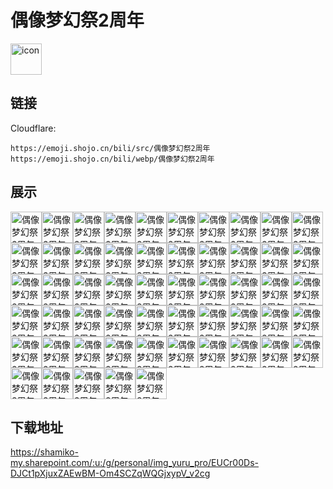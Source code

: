 # 偶像梦幻祭2周年
<img src="https://emoji.shojo.cn/bili/src/偶像梦幻祭2周年/icon.png" width="50" height="50" alt="icon">

## 链接
Cloudflare:
```
https://emoji.shojo.cn/bili/src/偶像梦幻祭2周年
https://emoji.shojo.cn/bili/webp/偶像梦幻祭2周年
```
## 展示
<img src="https://emoji.shojo.cn/bili/src/偶像梦幻祭2周年/偶像梦幻祭2周年-No.png" width="50" height="50" alt="偶像梦幻祭2周年-No"><img src="https://emoji.shojo.cn/bili/src/偶像梦幻祭2周年/偶像梦幻祭2周年-OK.png" width="50" height="50" alt="偶像梦幻祭2周年-OK"><img src="https://emoji.shojo.cn/bili/src/偶像梦幻祭2周年/偶像梦幻祭2周年-wink.png" width="50" height="50" alt="偶像梦幻祭2周年-wink"><img src="https://emoji.shojo.cn/bili/src/偶像梦幻祭2周年/偶像梦幻祭2周年-阿妹胫骨.png" width="50" height="50" alt="偶像梦幻祭2周年-阿妹胫骨"><img src="https://emoji.shojo.cn/bili/src/偶像梦幻祭2周年/偶像梦幻祭2周年-阿这.png" width="50" height="50" alt="偶像梦幻祭2周年-阿这"><img src="https://emoji.shojo.cn/bili/src/偶像梦幻祭2周年/偶像梦幻祭2周年-爱你.png" width="50" height="50" alt="偶像梦幻祭2周年-爱你"><img src="https://emoji.shojo.cn/bili/src/偶像梦幻祭2周年/偶像梦幻祭2周年-别烦我.png" width="50" height="50" alt="偶像梦幻祭2周年-别烦我"><img src="https://emoji.shojo.cn/bili/src/偶像梦幻祭2周年/偶像梦幻祭2周年-不好意思.png" width="50" height="50" alt="偶像梦幻祭2周年-不好意思"><img src="https://emoji.shojo.cn/bili/src/偶像梦幻祭2周年/偶像梦幻祭2周年-认真学习.png" width="50" height="50" alt="偶像梦幻祭2周年-认真学习"><img src="https://emoji.shojo.cn/bili/src/偶像梦幻祭2周年/偶像梦幻祭2周年-沉默.png" width="50" height="50" alt="偶像梦幻祭2周年-沉默"><img src="https://emoji.shojo.cn/bili/src/偶像梦幻祭2周年/偶像梦幻祭2周年-冲冲.png" width="50" height="50" alt="偶像梦幻祭2周年-冲冲"><img src="https://emoji.shojo.cn/bili/src/偶像梦幻祭2周年/偶像梦幻祭2周年-打招呼.png" width="50" height="50" alt="偶像梦幻祭2周年-打招呼"><img src="https://emoji.shojo.cn/bili/src/偶像梦幻祭2周年/偶像梦幻祭2周年-大吉大利.png" width="50" height="50" alt="偶像梦幻祭2周年-大吉大利"><img src="https://emoji.shojo.cn/bili/src/偶像梦幻祭2周年/偶像梦幻祭2周年-得意.png" width="50" height="50" alt="偶像梦幻祭2周年-得意"><img src="https://emoji.shojo.cn/bili/src/偶像梦幻祭2周年/偶像梦幻祭2周年-点赞.png" width="50" height="50" alt="偶像梦幻祭2周年-点赞"><img src="https://emoji.shojo.cn/bili/src/偶像梦幻祭2周年/偶像梦幻祭2周年-动脑筋.png" width="50" height="50" alt="偶像梦幻祭2周年-动脑筋"><img src="https://emoji.shojo.cn/bili/src/偶像梦幻祭2周年/偶像梦幻祭2周年-度假.png" width="50" height="50" alt="偶像梦幻祭2周年-度假"><img src="https://emoji.shojo.cn/bili/src/偶像梦幻祭2周年/偶像梦幻祭2周年-额咦.png" width="50" height="50" alt="偶像梦幻祭2周年-额咦"><img src="https://emoji.shojo.cn/bili/src/偶像梦幻祭2周年/偶像梦幻祭2周年-搞不懂.png" width="50" height="50" alt="偶像梦幻祭2周年-搞不懂"><img src="https://emoji.shojo.cn/bili/src/偶像梦幻祭2周年/偶像梦幻祭2周年-搞钱.png" width="50" height="50" alt="偶像梦幻祭2周年-搞钱"><img src="https://emoji.shojo.cn/bili/src/偶像梦幻祭2周年/偶像梦幻祭2周年-害羞.png" width="50" height="50" alt="偶像梦幻祭2周年-害羞"><img src="https://emoji.shojo.cn/bili/src/偶像梦幻祭2周年/偶像梦幻祭2周年-好累.png" width="50" height="50" alt="偶像梦幻祭2周年-好累"><img src="https://emoji.shojo.cn/bili/src/偶像梦幻祭2周年/偶像梦幻祭2周年-好喜欢.png" width="50" height="50" alt="偶像梦幻祭2周年-好喜欢"><img src="https://emoji.shojo.cn/bili/src/偶像梦幻祭2周年/偶像梦幻祭2周年-加油运动.png" width="50" height="50" alt="偶像梦幻祭2周年-加油运动"><img src="https://emoji.shojo.cn/bili/src/偶像梦幻祭2周年/偶像梦幻祭2周年-检查.png" width="50" height="50" alt="偶像梦幻祭2周年-检查"><img src="https://emoji.shojo.cn/bili/src/偶像梦幻祭2周年/偶像梦幻祭2周年-骄傲.png" width="50" height="50" alt="偶像梦幻祭2周年-骄傲"><img src="https://emoji.shojo.cn/bili/src/偶像梦幻祭2周年/偶像梦幻祭2周年-警惕.png" width="50" height="50" alt="偶像梦幻祭2周年-警惕"><img src="https://emoji.shojo.cn/bili/src/偶像梦幻祭2周年/偶像梦幻祭2周年-啾咪.png" width="50" height="50" alt="偶像梦幻祭2周年-啾咪"><img src="https://emoji.shojo.cn/bili/src/偶像梦幻祭2周年/偶像梦幻祭2周年-开饭.png" width="50" height="50" alt="偶像梦幻祭2周年-开饭"><img src="https://emoji.shojo.cn/bili/src/偶像梦幻祭2周年/偶像梦幻祭2周年-看我的.png" width="50" height="50" alt="偶像梦幻祭2周年-看我的"><img src="https://emoji.shojo.cn/bili/src/偶像梦幻祭2周年/偶像梦幻祭2周年-酷.png" width="50" height="50" alt="偶像梦幻祭2周年-酷"><img src="https://emoji.shojo.cn/bili/src/偶像梦幻祭2周年/偶像梦幻祭2周年-快跑.png" width="50" height="50" alt="偶像梦幻祭2周年-快跑"><img src="https://emoji.shojo.cn/bili/src/偶像梦幻祭2周年/偶像梦幻祭2周年-来呀.png" width="50" height="50" alt="偶像梦幻祭2周年-来呀"><img src="https://emoji.shojo.cn/bili/src/偶像梦幻祭2周年/偶像梦幻祭2周年-美滋滋.png" width="50" height="50" alt="偶像梦幻祭2周年-美滋滋"><img src="https://emoji.shojo.cn/bili/src/偶像梦幻祭2周年/偶像梦幻祭2周年-魅力时刻.png" width="50" height="50" alt="偶像梦幻祭2周年-魅力时刻"><img src="https://emoji.shojo.cn/bili/src/偶像梦幻祭2周年/偶像梦幻祭2周年-趴趴.png" width="50" height="50" alt="偶像梦幻祭2周年-趴趴"><img src="https://emoji.shojo.cn/bili/src/偶像梦幻祭2周年/偶像梦幻祭2周年-伸懒腰.png" width="50" height="50" alt="偶像梦幻祭2周年-伸懒腰"><img src="https://emoji.shojo.cn/bili/src/偶像梦幻祭2周年/偶像梦幻祭2周年-什么.png" width="50" height="50" alt="偶像梦幻祭2周年-什么"><img src="https://emoji.shojo.cn/bili/src/偶像梦幻祭2周年/偶像梦幻祭2周年-收到.png" width="50" height="50" alt="偶像梦幻祭2周年-收到"><img src="https://emoji.shojo.cn/bili/src/偶像梦幻祭2周年/偶像梦幻祭2周年-睡不着.png" width="50" height="50" alt="偶像梦幻祭2周年-睡不着"><img src="https://emoji.shojo.cn/bili/src/偶像梦幻祭2周年/偶像梦幻祭2周年-叹气.png" width="50" height="50" alt="偶像梦幻祭2周年-叹气"><img src="https://emoji.shojo.cn/bili/src/偶像梦幻祭2周年/偶像梦幻祭2周年-头疼.png" width="50" height="50" alt="偶像梦幻祭2周年-头疼"><img src="https://emoji.shojo.cn/bili/src/偶像梦幻祭2周年/偶像梦幻祭2周年-哇哦.png" width="50" height="50" alt="偶像梦幻祭2周年-哇哦"><img src="https://emoji.shojo.cn/bili/src/偶像梦幻祭2周年/偶像梦幻祭2周年-晚安.png" width="50" height="50" alt="偶像梦幻祭2周年-晚安"><img src="https://emoji.shojo.cn/bili/src/偶像梦幻祭2周年/偶像梦幻祭2周年-委屈.png" width="50" height="50" alt="偶像梦幻祭2周年-委屈"><img src="https://emoji.shojo.cn/bili/src/偶像梦幻祭2周年/偶像梦幻祭2周年-无所谓.png" width="50" height="50" alt="偶像梦幻祭2周年-无所谓"><img src="https://emoji.shojo.cn/bili/src/偶像梦幻祭2周年/偶像梦幻祭2周年-洗澡.png" width="50" height="50" alt="偶像梦幻祭2周年-洗澡"><img src="https://emoji.shojo.cn/bili/src/偶像梦幻祭2周年/偶像梦幻祭2周年-想吃.png" width="50" height="50" alt="偶像梦幻祭2周年-想吃"><img src="https://emoji.shojo.cn/bili/src/偶像梦幻祭2周年/偶像梦幻祭2周年-笑眯眯.png" width="50" height="50" alt="偶像梦幻祭2周年-笑眯眯"><img src="https://emoji.shojo.cn/bili/src/偶像梦幻祭2周年/偶像梦幻祭2周年-研究.png" width="50" height="50" alt="偶像梦幻祭2周年-研究"><img src="https://emoji.shojo.cn/bili/src/偶像梦幻祭2周年/偶像梦幻祭2周年-疑问.png" width="50" height="50" alt="偶像梦幻祭2周年-疑问"><img src="https://emoji.shojo.cn/bili/src/偶像梦幻祭2周年/偶像梦幻祭2周年-哟嚯.png" width="50" height="50" alt="偶像梦幻祭2周年-哟嚯"><img src="https://emoji.shojo.cn/bili/src/偶像梦幻祭2周年/偶像梦幻祭2周年-悠闲.png" width="50" height="50" alt="偶像梦幻祭2周年-悠闲"><img src="https://emoji.shojo.cn/bili/src/偶像梦幻祭2周年/偶像梦幻祭2周年-着急.png" width="50" height="50" alt="偶像梦幻祭2周年-着急"><img src="https://emoji.shojo.cn/bili/src/偶像梦幻祭2周年/偶像梦幻祭2周年-祝贺.png" width="50" height="50" alt="偶像梦幻祭2周年-祝贺">

## 下载地址

https://shamiko-my.sharepoint.com/:u:/g/personal/img_yuru_pro/EUCr00Ds-DJCt1pXjuxZAEwBM-Om4SCZqWQGjxypV_v2cg